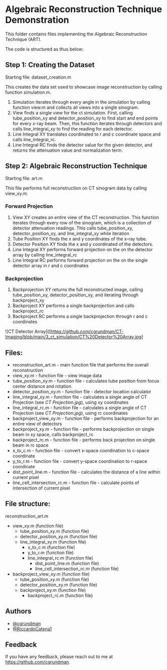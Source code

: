 
# Algebraic Reconstruction Technique Demonstration

This folder contains files implementing the Algebraic Reconstruction Technique (ART).

The code is structured as thus below:

## Step 1: Creating the Dataset
Starting file: dataset_creation.m 

This creates the data set used to showcase image reconstruction by calling function simulation.m.

1. Simulation iterates through every angle in the simulation by calling function view.m and collects all views into a single sinogram.
2. View finds a single view for the ct simulation. First, calling tube_position_xy and detector_position_xy to find start and end points for every x-ray beam. Then, this function iterates through detectors and calls line_integral_xy to find the reading for each detector.
3. Line Integral XY translates coordinated to r and c coordinate space and calls line_integral_rc.
4. Line Integral RC finds the detector value for the given detector, and returns the attenuation value and normalization term.

## Step 2: Algebraic Reconstruction Technique
Starting file: art.m

This file performs full reconstruction on CT sinogram data by calling view_xy.m. 

### Forward Projection
1. View XY creates an entire view of the CT reconstruction. This function iterates through every row of the sinogram, which is a collection of detector attenuation readings. This calls tube_position_xy, detector_position_xy, and line_integral_xy while iteration 
2. Tube Position XY finds the x and y coordinates of the x-ray tube.
3. Detector Position XY finds the x and y coordinated of the detectors.
4. Line Integral XY performs forward projection on the on the detector array by calling line_integral_rc
5. Line Integral RC performs forward projection on the on the single detector array in r and c coordinates
### Backprojection
1. Backprojection XY returns the full reconstructed image, calling tube_position_xy, detector_position_xy, and iterating through backproject_xy
2. Backproject XY performs a single backprojection and calls backproject_rc
3. Backproject RC performs a single backprojection through r and c coordinates

![CT Detector Array]([https://github.com/cgrundman/CT-Imaging/blob/main/3_ct_simulation/CT%20Detector%20Array.jpg]

## Files:

- reconstruction_art.m - main function file that performs the overall reconstruction
- view_xy.m  - function file - view image data
- tube_position_xy.m - function file - calculates tube position from focus center distance and rotation.
- detector_position_xy.m - function file - detector location calculator
- line_integral_xy.m - function file - calculates a single angle of CT Projection (see <em>CT Projection.jpg</em>), using xy coordinates
- line_integral_rc.m - function file - calculates a single angle of CT Projection (see <em>CT Projection.jpg</em>), using rc coordinates
- backproject_view_xy.m - function file - performs backprojection for an entire view of detectors
- backproject_xy.m - function file - performs backprojection on single beam in xy space, calls backproject_rc
- backproject_rc.m - function file - performs back projection on single beam in rc space
- x_to_c.m - function file - convert x-space coordination to c-space coordinate
- y_to_r.m - function file - convert y-space coordination to r-space coordinate
- dist_point_line.m - function file - calculates the distance of a line within current pixel
- line_cell_intersection_rc.m - function file - calculate points of intersection of current pixel

## File structure:

reconstruction_art.m
  - view_xy.m (function file)
    - tube_position_xy.m (function file)
    - detector_position_xy.m (function file)
    - line_integral_xy.m (function file)
      - x_to_c.m (function file)
      - y_to_r.m (function file)
      - line_integral_rc.m (function file)
        - dist_point_line.m (function file)
        - line_cell_intersection_rc.m (function file)
  - backproject_view_xy.m (function file)
    - tube_position_xy.m (function file)
    - detector_position_xy.m (function file)
    - backproject_xy.m (function file)
      - backproject_rc.m (function file)


## Authors

- [@cgrundman](https://github.com/cgrundman/)
- [@RiccardoCatena1](https://github.com/RiccardoCatena1/)


## Feedback

If you have any feedback, please reach out to me at https://github.com/cgrundman.

